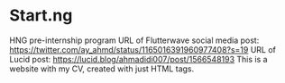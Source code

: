 # Start.ng
HNG pre-internship program
URL of Flutterwave social media post: https://twitter.com/ay_ahmd/status/1165016391960977408?s=19
URL of Lucid post: https://lucid.blog/ahmadidi007/post/1566548193
This is a website with my CV, created with just HTML tags.
